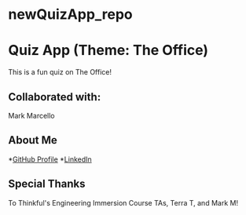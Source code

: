 # newQuizApp_repo
# Quiz App (Theme: The Office)

This is a fun quiz on The Office!

## Collaborated with:

Mark Marcello

## About Me

*[GitHub Profile](https://github.com/cabejackson)
*[LinkedIn](https://www.linkedin.com/in/caleb-jackson-cabe/)

## Special Thanks

To Thinkful's Engineering Immersion Course TAs, Terra T, and Mark M!

